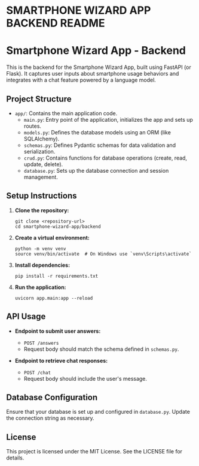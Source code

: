 # SMARTPHONE WIZARD APP BACKEND README

# Smartphone Wizard App - Backend

This is the backend for the Smartphone Wizard App, built using FastAPI (or Flask). It captures user inputs about smartphone usage behaviors and integrates with a chat feature powered by a language model.

## Project Structure

- `app/`: Contains the main application code.
  - `main.py`: Entry point of the application, initializes the app and sets up routes.
  - `models.py`: Defines the database models using an ORM (like SQLAlchemy).
  - `schemas.py`: Defines Pydantic schemas for data validation and serialization.
  - `crud.py`: Contains functions for database operations (create, read, update, delete).
  - `database.py`: Sets up the database connection and session management.

## Setup Instructions

1. **Clone the repository:**
   ```
   git clone <repository-url>
   cd smartphone-wizard-app/backend
   ```

2. **Create a virtual environment:**
   ```
   python -m venv venv
   source venv/bin/activate  # On Windows use `venv\Scripts\activate`
   ```

3. **Install dependencies:**
   ```
   pip install -r requirements.txt
   ```

4. **Run the application:**
   ```
   uvicorn app.main:app --reload
   ```

## API Usage

- **Endpoint to submit user answers:**
  - `POST /answers`
  - Request body should match the schema defined in `schemas.py`.

- **Endpoint to retrieve chat responses:**
  - `POST /chat`
  - Request body should include the user's message.

## Database Configuration

Ensure that your database is set up and configured in `database.py`. Update the connection string as necessary.

## License

This project is licensed under the MIT License. See the LICENSE file for details.